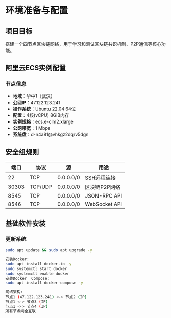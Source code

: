 # 环境准备与配置

## 项目目标
搭建一个四节点区块链网络，用于学习和测试区块链共识机制、P2P通信等核心功能。

## 阿里云ECS实例配置

### 节点信息
- **地域**：华中1（武汉）
- **公网IP**：47.122.123.241
- **操作系统**：Ubuntu 22.04 64位
- **配置**：4核(vCPU) 8GiB内存
- **实例规格**：ecs.e-clm2.xlarge
- **公网带宽**：1 Mbps
- **系统盘**：d-n4a81@vhkgz2dqrv5dgn
  

## 安全组规则

| 端口   | 协议      | 源            | 用途               |
|--------|-----------|---------------|--------------------|
| 22     | TCP       | 0.0.0.0/0     | SSH远程连接        |
| 30303  | TCP/UDP   | 0.0.0.0/0     | 区块链P2P网络      |
| 8545   | TCP       | 0.0.0.0/0     | JSON-RPC API       |
| 8546   | TCP       | 0.0.0.0/0     | WebSocket API      |

## 基础软件安装

### 更新系统
```bash
sudo apt update && sudo apt upgrade -y

安装Docker:
sudo apt install docker.io -y
sudo systemctl start docker
sudo systemctl enable docker
安装Docker  Compose:
sudo apt install docker-compose -y

网络架构:
节点1 (47.122.123.241) <-> 节点2 (IP)
节点1 <-> 节点3 (IP)
节点1 <-> 节点4 (IP)
所有节点间全互联
